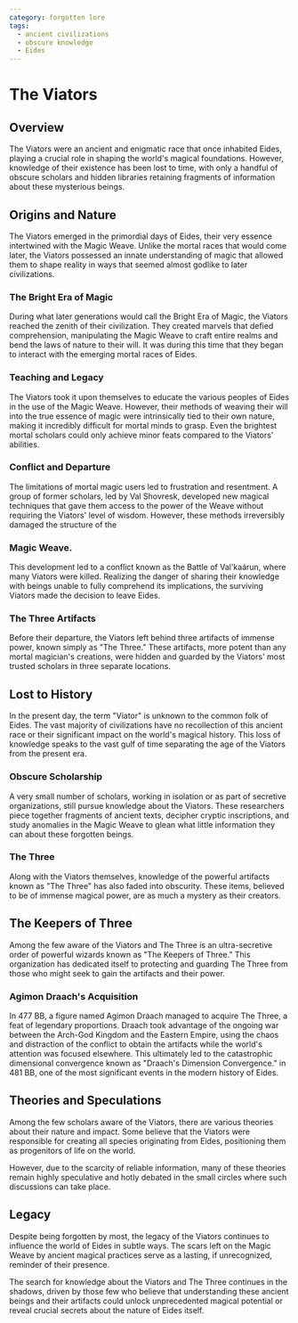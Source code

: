 ```yaml
---
category: forgotten lore
tags:
  - ancient civilizations
  - obscure knowledge
  - Eides
---
```


# The Viators

## Overview

The Viators were an ancient and enigmatic race that once inhabited Eides, playing a crucial role in shaping the world's magical foundations. However, knowledge of their existence has been lost to time, with only a handful of obscure scholars and hidden libraries retaining fragments of information about these mysterious beings.

## Origins and Nature

The Viators emerged in the primordial days of Eides, their very essence intertwined with the Magic Weave. Unlike the mortal races that would come later, the Viators possessed an innate understanding of magic that allowed them to shape reality in ways that seemed almost godlike to later civilizations.

### The Bright Era of Magic

During what later generations would call the Bright Era of Magic, the Viators reached the zenith of their civilization. They created marvels that defied comprehension, manipulating the Magic Weave to craft entire realms and bend the laws of nature to their will. It was during this time that they began to interact with the emerging mortal races of Eides.

### Teaching and Legacy

The Viators took it upon themselves to educate the various peoples of Eides in the use of the Magic Weave. However, their methods of weaving their will into the true essence of magic were intrinsically tied to their own nature, making it incredibly difficult for mortal minds to grasp. Even the brightest mortal scholars could only achieve minor feats compared to the Viators' abilities.

### Conflict and Departure

The limitations of mortal magic users led to frustration and resentment. A group of former scholars, led by Val Shovresk, developed new magical techniques that gave them access to the power of the Weave without requiring the Viators' level of wisdom. However, these methods irreversibly damaged the structure of the 

### Magic Weave.

This development led to a conflict known as the Battle of Val'kaárun, where many Viators were killed. Realizing the danger of sharing their knowledge with beings unable to fully comprehend its implications, the surviving Viators made the decision to leave Eides.

### The Three Artifacts

Before their departure, the Viators left behind three artifacts of immense power, known simply as "The Three." These artifacts, more potent than any mortal magician's creations, were hidden and guarded by the Viators' most trusted scholars in three separate locations.

## Lost to History

In the present day, the term "Viator" is unknown to the common folk of Eides. The vast majority of civilizations have no recollection of this ancient race or their significant impact on the world's magical history. This loss of knowledge speaks to the vast gulf of time separating the age of the Viators from the present era.

### Obscure Scholarship

A very small number of scholars, working in isolation or as part of secretive organizations, still pursue knowledge about the Viators. These researchers piece together fragments of ancient texts, decipher cryptic inscriptions, and study anomalies in the Magic Weave to glean what little information they can about these forgotten beings.

### The Three

Along with the Viators themselves, knowledge of the powerful artifacts known as "The Three" has also faded into obscurity. These items, believed to be of immense magical power, are as much a mystery as their creators.

## The Keepers of Three

Among the few aware of the Viators and The Three is an ultra-secretive order of powerful wizards known as "The Keepers of Three." This organization has dedicated itself to protecting and guarding The Three from those who might seek to gain the artifacts and their power.

### Agimon Draach's Acquisition

In 477 BB, a figure named Agimon Draach managed to acquire The Three, a feat of legendary proportions. Draach took advantage of the ongoing war between the Arch-God Kingdom and the Eastern Empire, using the chaos and distraction of the conflict to obtain the artifacts while the world's attention was focused elsewhere. This ultimately led to the catastrophic dimensional convergence known as "Draach's Dimension Convergence." in 481 BB, one of the most significant events in the modern history of Eides.

## Theories and Speculations

Among the few scholars aware of the Viators, there are various theories about their nature and impact. Some believe that the Viators were responsible for creating all species originating from Eides, positioning them as progenitors of life on the world.

However, due to the scarcity of reliable information, many of these theories remain highly speculative and hotly debated in the small circles where such discussions can take place.

## Legacy

Despite being forgotten by most, the legacy of the Viators continues to influence the world of Eides in subtle ways. The scars left on the Magic Weave by ancient magical practices serve as a lasting, if unrecognized, reminder of their presence.

The search for knowledge about the Viators and The Three continues in the shadows, driven by those few who believe that understanding these ancient beings and their artifacts could unlock unprecedented magical potential or reveal crucial secrets about the nature of Eides itself.
